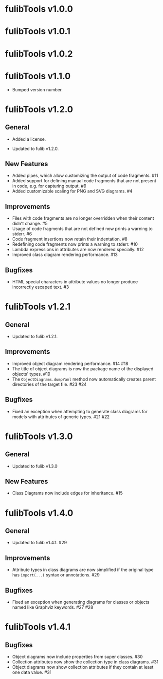 # fulibTools v1.0.0

# fulibTools v1.0.1

# fulibTools v1.0.2

# fulibTools v1.1.0

* Bumped version number.

# fulibTools v1.2.0

## General

+ Added a license.
* Updated to fulib v1.2.0.

## New Features

+ Added pipes, which allow customizing the output of code fragments. #11
+ Added support for defining manual code fragments that are not present in code, e.g. for capturing output. #9
+ Added customizable scaling for PNG and SVG diagrams. #4

## Improvements

* Files with code fragments are no longer overridden when their content didn't change. #5
* Usage of code fragments that are not defined now prints a warning to stderr. #6
* Code fragment insertions now retain their indentation. #8
* Redefining code fragments now prints a warning to stderr. #10
* Lambda expressions in attributes are now rendered specially. #12
* Improved class diagram rendering performance. #13

## Bugfixes

* HTML special characters in attribute values no longer produce incorrectly escaped text. #3

# fulibTools v1.2.1

## General

* Updated to fulib v1.2.1.

## Improvements

* Improved object diagram rendering performance. #14 #18
* The title of object diagrams is now the package name of the displayed objects' types. #19
* The `ObjectDiagrams.dumpYaml` method now automatically creates parent directories of the target file. #23 #24

## Bugfixes

* Fixed an exception when attempting to generate class diagrams for models with attributes of generic types. #21 #22

# fulibTools v1.3.0

## General

* Updated to fulib v1.3.0

## New Features

+ Class Diagrams now include edges for inheritance. #15

# fulibTools v1.4.0

## General

* Updated to fulib v1.4.1. #29

## Improvements

* Attribute types in class diagrams are now simplified if the original type has `import(...)` syntax or annotations. #29

## Bugfixes

* Fixed an exception when generating diagrams for classes or objects named like Graphviz keywords. #27 #28

# fulibTools v1.4.1

## Bugfixes

* Object diagrams now include properties from super classes. #30
* Collection attributes now show the collection type in class diagrams. #31
* Object diagrams now show collection attributes if they contain at least one data value. #31

